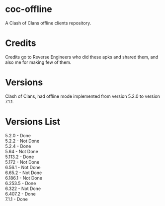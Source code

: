 # coc-offline
A Clash of Clans offline clients repository.

# Credits
Credits go to Reverse Engineers who did these apks and shared them, and also me for making few of them.

# Versions
Clash of Clans, had offline mode implemented from version 5.2.0 to version 7.1.1.

# Versions List
5.2.0 - Done\
5.2.2 - Not Done\
5.2.4 - Done\
5.64 - Not Done\
5.113.2 - Done\
5.172 - Not Done\
6.56.1 - Not Done\
6.65.2 - Not Done\
6.186.1 - Not Done\
6.253.5 - Done\
6.322 - Not Done\
6.407.2 - Done\
7.1.1 - Done
